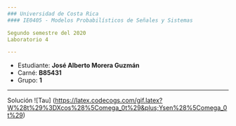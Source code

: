 ```yaml
---
### Universidad de Costa Rica
#### IE0405 - Modelos Probabilísticos de Señales y Sistemas

Segundo semestre del 2020
Laboratorio 4

---
```


* Estudiante: **José Alberto Morera Guzmán**
* Carné: **B85431**
* Grupo: **1**
---
Solución  ![Tau]
(https://latex.codecogs.com/gif.latex?W%28t%29%3DXcos%28%5Comega_0t%29&plus;Ysen%28%5Comega_0t%29)

